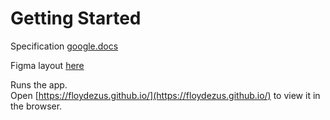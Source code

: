 # Getting Started

Specification [google.docs](https://docs.google.com/document/d/1ryAvOtbLiYNBzXGRS6seg8B3PtUA9YIz0TrFlWk7abs/edit)

Figma layout [here](https://www.figma.com/file/ioiNY7mRuoTjftQzKQuNSt/%D0%A2%D0%B5%D1%81%D1%82%D0%BE%D0%B2%D0%BE%D0%B5-%D0%B7%D0%B0%D0%B4%D0%B0%D0%BD%D0%B8%D0%B5?node-id=1%3A129)

Runs the app.\
Open [https://floydezus.github.io/](https://floydezus.github.io/) to view it in the browser.

